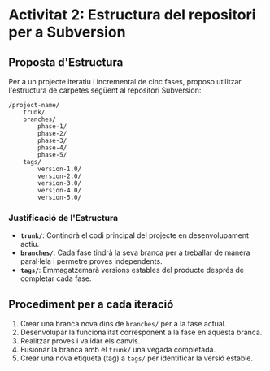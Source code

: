 
# Activitat 2: Estructura del repositori per a Subversion

## Proposta d'Estructura

Per a un projecte iteratiu i incremental de cinc fases, proposo utilitzar l'estructura de carpetes següent al repositori Subversion:

```
/project-name/
    trunk/
    branches/
        phase-1/
        phase-2/
        phase-3/
        phase-4/
        phase-5/
    tags/
        version-1.0/
        version-2.0/
        version-3.0/
        version-4.0/
        version-5.0/
```

### Justificació de l'Estructura
- **`trunk/`**: Contindrà el codi principal del projecte en desenvolupament actiu.
- **`branches/`**: Cada fase tindrà la seva branca per a treballar de manera paral·lela i permetre proves independents.
- **`tags/`**: Emmagatzemarà versions estables del producte després de completar cada fase.

## Procediment per a cada iteració
1. Crear una branca nova dins de `branches/` per a la fase actual.
2. Desenvolupar la funcionalitat corresponent a la fase en aquesta branca.
3. Realitzar proves i validar els canvis.
4. Fusionar la branca amb el `trunk/` una vegada completada.
5. Crear una nova etiqueta (tag) a `tags/` per identificar la versió estable.
